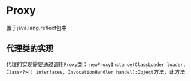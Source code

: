 # Proxy
置于java.lang.reflect包中

## 代理类的实现
代理的实现需要通过调用`Proxy`类：
`newProxyInstance(ClassLoader loader, Class<?>[] interfaces, InvocationHandler handel):Object`方法，此方法